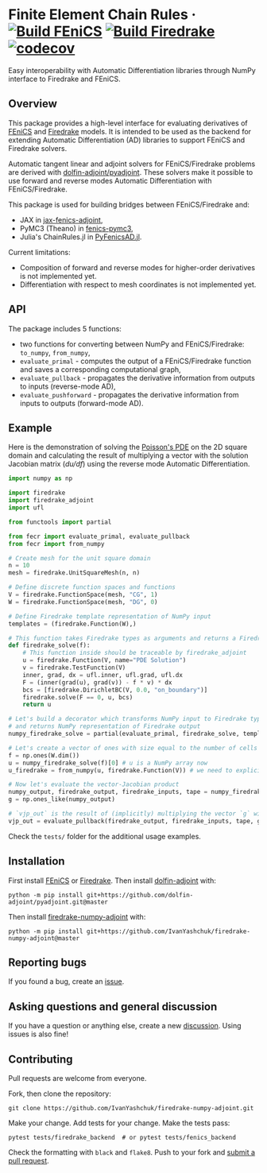 # Finite Element Chain Rules &middot; [![Build FEniCS](https://github.com/ivanyashchuk/fecr/workflows/FEniCS/badge.svg)](https://github.com/ivanyashchuk/fecr/actions?query=workflow%3AFEniCS+branch%3Amaster) [![Build Firedrake](https://github.com/ivanyashchuk/fecr/workflows/Firedrake/badge.svg)](https://github.com/ivanyashchuk/fecr/actions?query=workflow%3AFiredrake+branch%3Amaster) [![codecov](https://codecov.io/gh/IvanYashchuk/fecr/branch/master/graph/badge.svg?token=5TCRI7OT6E)](https://codecov.io/gh/IvanYashchuk/fecr)

Easy interoperability with Automatic Differentiation libraries through NumPy interface to Firedrake and FEniCS.

## Overview
This package provides a high-level interface for evaluating derivatives of [FEniCS](http://fenicsproject.org) and [Firedrake](http://firedrakeproject.org/) models.
It is intended to be used as the backend for extending Automatic Differentiation (AD) libraries to support FEniCS and Firedrake solvers.

Automatic tangent linear and adjoint solvers for FEniCS/Firedrake problems are derived with [dolfin-adjoint/pyadjoint](http://www.dolfin-adjoint.org/en/latest/).
These solvers make it possible to use forward and reverse modes Automatic Differentiation with FEniCS/Firedrake.

This package is used for building bridges between FEniCS/Firedrake and:
* JAX in [jax-fenics-adjoint](https://github.com/IvanYashchuk/jax-fenics-adjoint/),
* PyMC3 (Theano) in [fenics-pymc3](https://github.com/IvanYashchuk/fenics-pymc3),
* Julia's ChainRules.jl in [PyFenicsAD.jl](https://github.com/IvanYashchuk/PyFenicsAD.jl).

Current limitations:
* Composition of forward and reverse modes for higher-order derivatives is not implemented yet.
* Differentiation with respect to mesh coordinates is not implemented yet.

## API
The package includes 5 functions:

 - two functions for converting between NumPy and FEniCS/Firedrake: `to_numpy`, `from_numpy`,
 - `evaluate_primal` - computes the output of a FEniCS/Firedrake function and saves a corresponding computational graph,
 - `evaluate_pullback` - propagates the derivative information from outputs to inputs (reverse-mode AD),
 - `evaluate_pushforward` - propagates the derivative information from inputs to outputs (forward-mode AD).

## Example
Here is the demonstration of solving the [Poisson's PDE](https://en.wikipedia.org/wiki/Poisson%27s_equation)
on the 2D square domain and calculating the result of multiplying a vector with the solution Jacobian matrix (_du/df_) using the reverse mode Automatic Differentiation.
```python
import numpy as np

import firedrake
import firedrake_adjoint
import ufl

from functools import partial

from fecr import evaluate_primal, evaluate_pullback
from fecr import from_numpy

# Create mesh for the unit square domain
n = 10
mesh = firedrake.UnitSquareMesh(n, n)

# Define discrete function spaces and functions
V = firedrake.FunctionSpace(mesh, "CG", 1)
W = firedrake.FunctionSpace(mesh, "DG", 0)

# Define Firedrake template representation of NumPy input
templates = (firedrake.Function(W),)

# This function takes Firedrake types as arguments and returns a Firedrake Function (solution)
def firedrake_solve(f):
    # This function inside should be traceable by firedrake_adjoint
    u = firedrake.Function(V, name="PDE Solution")
    v = firedrake.TestFunction(V)
    inner, grad, dx = ufl.inner, ufl.grad, ufl.dx
    F = (inner(grad(u), grad(v)) - f * v) * dx
    bcs = [firedrake.DirichletBC(V, 0.0, "on_boundary")]
    firedrake.solve(F == 0, u, bcs)
    return u

# Let's build a decorator which transforms NumPy input to Firedrake types input
# and returns NumPy representation of Firedrake output
numpy_firedrake_solve = partial(evaluate_primal, firedrake_solve, templates)

# Let's create a vector of ones with size equal to the number of cells in the mesh
f = np.ones(W.dim())
u = numpy_firedrake_solve(f)[0] # u is a NumPy array now
u_firedrake = from_numpy(u, firedrake.Function(V)) # we need to explicitly provide template function for conversion

# Now let's evaluate the vector-Jacobian product
numpy_output, firedrake_output, firedrake_inputs, tape = numpy_firedrake_solve(f)
g = np.ones_like(numpy_output)

# `vjp_out` is the result of (implicitly) multiplying the vector `g` with the solution Jacobian du/df
vjp_out = evaluate_pullback(firedrake_output, firedrake_inputs, tape, g)
```

Check the `tests/` folder for the additional usage examples.

## Installation
First install [FEniCS](https://fenicsproject.org/download/) or [Firedrake](https://firedrakeproject.org/download.html).
Then install [dolfin-adjoint](http://www.dolfin-adjoint.org/en/latest/) with:

    python -m pip install git+https://github.com/dolfin-adjoint/pyadjoint.git@master

Then install [firedrake-numpy-adjoint](https://github.com/IvanYashchuk/firedrake-numpy-adjoint) with:

    python -m pip install git+https://github.com/IvanYashchuk/firedrake-numpy-adjoint@master


## Reporting bugs

If you found a bug, create an [issue].

[issue]: https://github.com/IvanYashchuk/firedrake-numpy-adjoint/issues/new

## Asking questions and general discussion

If you have a question or anything else, create a new [discussion]. Using issues is also fine!

[discussion]: https://github.com/IvanYashchuk/firedrake-numpy-adjoint/discussions/new

## Contributing

Pull requests are welcome from everyone.

Fork, then clone the repository:

    git clone https://github.com/IvanYashchuk/firedrake-numpy-adjoint.git

Make your change. Add tests for your change. Make the tests pass:

    pytest tests/firedrake_backend  # or pytest tests/fenics_backend

Check the formatting with `black` and `flake8`. Push to your fork and [submit a pull request][pr].

[pr]: https://github.com/IvanYashchuk/firedrake-numpy-adjoint/pulls
